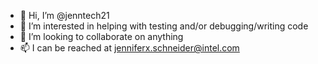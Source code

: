 - 👋 Hi, I’m @jenntech21
- 👀 I’m interested in helping with testing and/or debugging/writing code
- 💞️ I’m looking to collaborate on anything
- 📫 I can be reached at jenniferx.schneider@intel.com

<!---
jenntech21/jenntech21 is a ✨ special ✨ repository because its `README.md` (this file) appears on your GitHub profile.
You can click the Preview link to take a look at your changes.
--->
